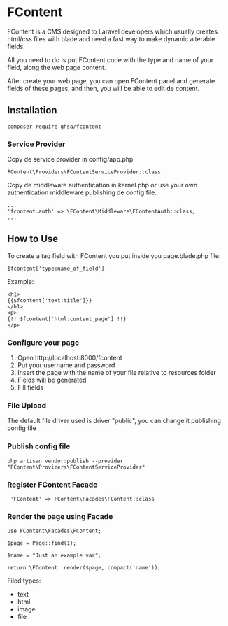 # FContent 

FContent is a CMS designed to Laravel developers which usually creates html/css files with blade and need a fast way to make dynamic alterable fields.

All you need to do is put FContent code with the type and name of your field, along the web page content.

After create your web page, you can open FContent panel and generate fields of these pages, and then, you will be able to edit de content.


## Installation
```
composer require ghsa/fcontent
```

### Service Provider
Copy de service provider in config/app.php 

```
FContent\Providers\FContentServiceProvider::class
```

Copy de middleware authentication  in kernel.php or use your own authentication middleware publishing de config file.
```
...
'fcontent.auth' => \FContent\Middleware\FContentAuth::class,
...
```

## How to Use
To create a tag field with FContent you put inside you page.blade.php file:

```
$fcontent['type:name_of_field']
``` 
Example:
```
<h1>
{{$fcontent['text:title']}}
</h1>
<p>
{!! $fcontent['html:content_page'] !!}
</p>
```

### Configure your page
1. Open http://localhost:8000/fcontent
2. Put your username and password
3. Insert the page with the name of your file relative to resources folder
4. Fields will be generated
5. Fill fields


### File Upload
The default file driver used is driver "public", you can change it publishing config file


### Publish config file
```
php artisan vendor:publish --provider "FContent\Provicers\FContentServiceProvider"
```

### Register FContent Facade
```
 'FContent' => FContent\Facades\FContent::class
```


### Render the page using Facade
````
use FContent\Facades\FContent;
````

```
$page = Page::find(1);

$name = "Just an example var";

return \FContent::render($page, compact('name'));
```


Filed types:
- text
- html
- image
- file